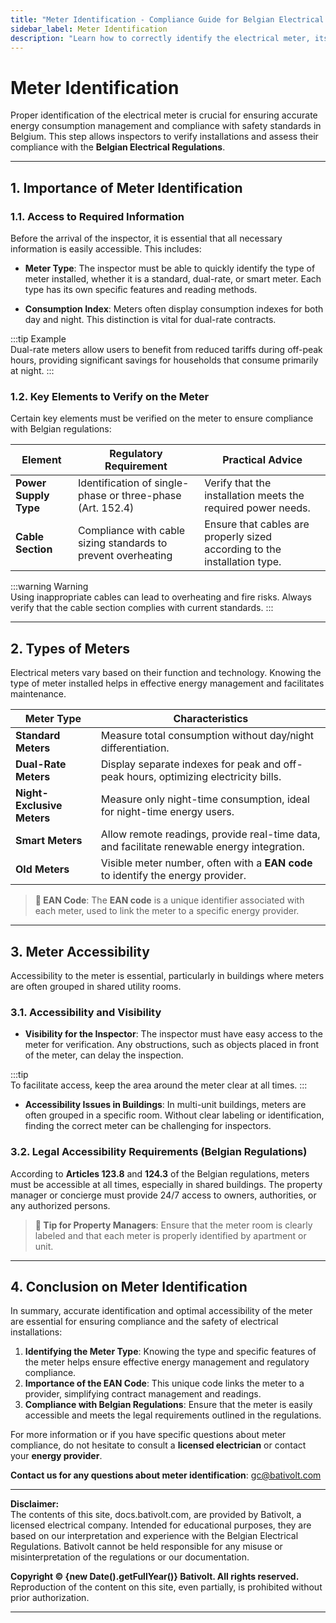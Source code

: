 ```yaml
---
title: "Meter Identification - Compliance Guide for Belgian Electrical Regulations"
sidebar_label: Meter Identification
description: "Learn how to correctly identify the electrical meter, its essential role in consumption management, and compliance with Belgian Electrical Regulations. Guide for homeowners and professionals."
---
```


# Meter Identification

Proper identification of the electrical meter is crucial for ensuring accurate energy consumption management and compliance with safety standards in Belgium. This step allows inspectors to verify installations and assess their compliance with the **Belgian Electrical Regulations**.

---

## 1. Importance of Meter Identification

### 1.1. Access to Required Information

Before the arrival of the inspector, it is essential that all necessary information is easily accessible. This includes:

- **Meter Type**: The inspector must be able to quickly identify the type of meter installed, whether it is a standard, dual-rate, or smart meter. Each type has its own specific features and reading methods.

- **Consumption Index**: Meters often display consumption indexes for both day and night. This distinction is vital for dual-rate contracts.

:::tip Example  
Dual-rate meters allow users to benefit from reduced tariffs during off-peak hours, providing significant savings for households that consume primarily at night.
:::

### 1.2. Key Elements to Verify on the Meter

Certain key elements must be verified on the meter to ensure compliance with Belgian regulations:

| **Element**              | **Regulatory Requirement**                                    | **Practical Advice**               |
|--------------------------|----------------------------------------------------------------|------------------------------------|
| **Power Supply Type**    | Identification of single-phase or three-phase (Art. 152.4)    | Verify that the installation meets the required power needs. |
| **Cable Section**        | Compliance with cable sizing standards to prevent overheating | Ensure that cables are properly sized according to the installation type. |

:::warning Warning  
Using inappropriate cables can lead to overheating and fire risks. Always verify that the cable section complies with current standards.
:::

---

## 2. Types of Meters

Electrical meters vary based on their function and technology. Knowing the type of meter installed helps in effective energy management and facilitates maintenance.

| **Meter Type**                  | **Characteristics**                                                               |
|---------------------------------|-----------------------------------------------------------------------------------|
| **Standard Meters**             | Measure total consumption without day/night differentiation.                      |
| **Dual-Rate Meters**            | Display separate indexes for peak and off-peak hours, optimizing electricity bills.|
| **Night-Exclusive Meters**      | Measure only night-time consumption, ideal for night-time energy users.           |
| **Smart Meters**                | Allow remote readings, provide real-time data, and facilitate renewable energy integration. |
| **Old Meters**                  | Visible meter number, often with a **EAN code** to identify the energy provider.  |

> **🔑 EAN Code**: The **EAN code** is a unique identifier associated with each meter, used to link the meter to a specific energy provider.

---

## 3. Meter Accessibility

Accessibility to the meter is essential, particularly in buildings where meters are often grouped in shared utility rooms.

### 3.1. Accessibility and Visibility

- **Visibility for the Inspector**: The inspector must have easy access to the meter for verification. Any obstructions, such as objects placed in front of the meter, can delay the inspection.

:::tip  
To facilitate access, keep the area around the meter clear at all times.
:::

- **Accessibility Issues in Buildings**: In multi-unit buildings, meters are often grouped in a specific room. Without clear labeling or identification, finding the correct meter can be challenging for inspectors.

### 3.2. Legal Accessibility Requirements (Belgian Regulations)

According to **Articles 123.8** and **124.3** of the Belgian regulations, meters must be accessible at all times, especially in shared buildings. The property manager or concierge must provide 24/7 access to owners, authorities, or any authorized persons.

> **💼 Tip for Property Managers**: Ensure that the meter room is clearly labeled and that each meter is properly identified by apartment or unit.

---

## 4. Conclusion on Meter Identification

In summary, accurate identification and optimal accessibility of the meter are essential for ensuring compliance and the safety of electrical installations:

1. **Identifying the Meter Type**: Knowing the type and specific features of the meter helps ensure effective energy management and regulatory compliance.
2. **Importance of the EAN Code**: This unique code links the meter to a provider, simplifying contract management and readings.
3. **Compliance with Belgian Regulations**: Ensure that the meter is easily accessible and meets the legal requirements outlined in the regulations.

For more information or if you have specific questions about meter compliance, do not hesitate to consult a **licensed electrician** or contact your **energy provider**.

**Contact us for any questions about meter identification**: [gc@bativolt.com](mailto:gc@bativolt.com)

---

**Disclaimer:**  
The contents of this site, docs.bativolt.com, are provided by Bativolt, a licensed electrical company. Intended for educational purposes, they are based on our interpretation and experience with the Belgian Electrical Regulations. Bativolt cannot be held responsible for any misuse or misinterpretation of the regulations or our documentation.

**Copyright © {new Date().getFullYear()} Bativolt. All rights reserved.**  
Reproduction of the content on this site, even partially, is prohibited without prior authorization.

---
